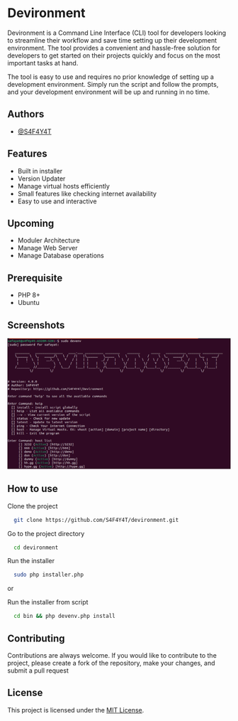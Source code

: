
# Devironment

Devironment is a Command Line Interface (CLI) tool for developers looking to streamline their workflow and save time setting up their development environment.
The tool provides a convenient and hassle-free solution for developers to get started on their projects quickly and focus on the most important tasks at hand.

The tool is easy to use and requires no prior knowledge of setting up a development environment. Simply run the script and follow the prompts, and your development environment will be up and running in no time.

## Authors

- [@S4F4Y4T](https://www.github.com/S4F4Y4T)


## Features

- Built in installer
- Version Updater
- Manage virtual hosts efficiently
- Small features like checking internet availability
- Easy to use and interactive

## Upcoming

- Moduler Architecture
- Manage Web Server
- Manage Database operations

## Prerequisite

- PHP 8+
- Ubuntu

## Screenshots

![overview](images/ss.png)

## How to use

Clone the project

```bash
  git clone https://github.com/S4F4Y4T/devironment.git
```

Go to the project directory

```bash
  cd devironment
```

Run the installer

```bash
  sudo php installer.php
```

or

Run the installer from script

```bash
  cd bin && php devenv.php install
```

## Contributing

Contributions are always welcome. If you would like to contribute to the project, please create a fork of the repository, make your changes, and submit a pull request


## License

This project is licensed under the [MIT License](LICENSE).




